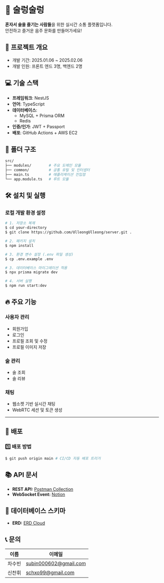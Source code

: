 # 🍺 술렁술렁

**혼자서 술을 즐기는 사람들**을 위한 실시간 소통 플랫폼입니다.  
안전하고 즐거운 음주 문화를 만들어가세요!

## 🎯 프로젝트 개요
- 개발 기간: 2025.01.06 ~ 2025.02.06
- 개발 인원: 프론트 엔드 3명, 백엔드 2명

## 💻 기술 스택

- **프레임워크**: NestJS
- **언어**: TypeScript
- **데이터베이스**: 
  - MySQL + Prisma ORM
  - Redis
- **인증/인가**: JWT + Passport
- **배포**: GitHub Actions + AWS EC2

## 📂 폴더 구조

```bash
src/
├── modules/        # 주요 도메인 모듈
├── common/         # 공통 유틸 및 인터셉터
├── main.ts         # 애플리케이션 진입점
└── app.module.ts   # 루트 모듈
```

## 🛠 설치 및 실행

### 로컬 개발 환경 설정

```bash
# 1. 저장소 복제
$ cd your-directory
$ git clone https://github.com/UlleongUlleong/server.git .

# 2. 패키지 설치
$ npm install

# 3. 환경 변수 설정 (.env 파일 생성)
$ cp .env.example .env

# 3. 데이터베이스 마이그레이션 적용
$ npx prisma migrate dev

# 4. 서버 실행
$ npm run start:dev
```

## 🔥 주요 기능

### 사용자 관리
- 회원가입
- 로그인
- 프로필 조회 및 수정
- 프로필 이미지 저장

### 술 관리
- 술 조회
- 술 리뷰

### 채팅
- 웹소켓 기반 실시간 채팅
- WebRTC 세션 및 토큰 생성

---

## 🧪 배포

### 1️⃣ 배포 방법

```bash
$ git push origin main # CI/CD 자동 배포 트리거
```

## 📚 API 문서

- **REST API:** [Postman Collection](https://documenter.getpostman.com/view/34914899/2sAYJ9AdiL)  
- **WebSocket Event:** [Notion](https://www.notion.so/dd2996b66d7748548db6332fa04ff7ad?pvs=4)

## 💾 데이터베이스 스키마
- **ERD:** [ERD Cloud](https://www.erdcloud.com/d/REgwL6a88noB3Wpoc)

## 📞 문의

이름|이메일|
|---|---|
|차수빈|subin000602@gmail.com|
|신찬휘|schxo99@gmail.com|